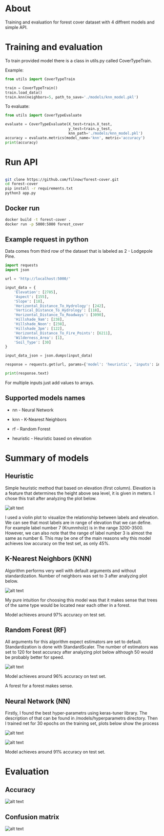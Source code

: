 # About 

Training and evaluation for forest cover dataset with 4 diffrent models and simple API.

# Training and evaluation

To train provided model there is a class in utils.py called CoverTypeTrain.

Example:

```python
from utils import CoverTypeTrain

train = CoverTypeTrain()
train.load_data()
train.knn(neighbors=5, path_to_save='./models/knn_model.pkl')

```
To evaluate:

```python
from utils import CoverTypeEvaluate

evaluate = CoverTypeEvaluate(X_test=train.X_test,
                             y_test=train.y_test,
                             knn_path='./models/knn_model.pkl')
accuracy = evaluate.metrics(model_name='knn', metric='accuracy')
print(accuracy)

```

# Run API

```bash

git clone https://github.com/filnow/forest-cover.git
cd forest-cover
pip install -r requirements.txt
python3 app.py

```
## Docker run

```bash
docker build -t forest-cover .
docker run -p 5000:5000 forest_cover

```

## Example request in python

Data comes from third row of the dataset that is labeled as 2 - Lodgepole Pine.

```python
import requests
import json

url = 'http://localhost:5000/' 

input_data = {
    'Elevation': [2785],
    'Aspect': [155],
    'Slope': [18],
    'Horizontal_Distance_To_Hydrology': [242],
    'Vertical_Distance_To_Hydrology': [118],
    'Horizontal_Distance_To_Roadways': [3090],
    'Hillshade_9am': [238],
    'Hillshade_Noon': [238],
    'Hillshade_3pm': [122],
    'Horizontal_Distance_To_Fire_Points': [6211],
    'Wilderness_Area': [1],
    'Soil_Type': [30]
}

input_data_json = json.dumps(input_data)

response = requests.get(url, params={'model': 'heuristic', 'inputs': input_data_json})

print(response.text)
```
For multiple inputs just add values to arrays.

## Supported models names

* nn - Neural Network

* knn - K-Nearest Neighbors 

* rf - Random Forest

* heuristic - Heuristic based on elevation

# Summary of models


## Heuristic

Simple heuristic method that based on elevation (first column).
Elevation is a feature that determines the height above sea level, it is given in meters.
I chose this trait after analyzing the plot below.

![alt text](./assets/elevation_by_cover_type.png)

I used a violin plot to visualize the relationship between labels and elevation.
We can see that most labels are in range of elevation that we can define.
For example label number 7 (Krummholz) is in the range 3200-3500.
However, we can also note that the range of label number 3 is almost the same as number 6.
This may be one of the main reasons why this model achieves low accuracy on the test set, as only 45%.


## K-Nearest Neighbors (KNN)

Algorithm performs very well with default arguments and without standardization.
Number of neighbors was set to 3 after analyzing plot below.

![alt text](./assets/knn_neighbors.png)

My pure intuition for choosing this model was that it makes sense that trees of the same type would be located near each other in a forest.

Model achieves around 97% accuracy on test set.


## Random Forest (RF) 

All arguments for this algorithm expect estimators are set to default.
Standardization is done with StandardScaler.
The number of estimators was set to 120 for best accuracy after analyzing plot below although 50 would be probably better for speed.

![alt text](./assets/rf_estimators.png)

Model achieves around 96% accuracy on test set.

A forest for a forest makes sense.


## Neural Network (NN)

Firstly, I found the best hyper-parametrs using keras-tuner library.
The description of that can be found in /models/hyperparametrs directory.
Then I trained net for 30 epochs on the training set, plots below show the process

![alt text](./assets/accuracy_of_nn.png)

![alt text](./assets/loss_of_nn.png)

Model achieves around 91% accuracy on test set.


# Evaluation

## Accuracy

![alt text](./assets/accuracies.png)

## Confusion matrix

![alt text](./assets/confusion_matrices.png)

